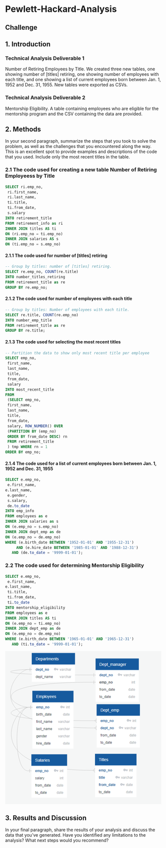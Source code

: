 # Pewlett-Hackard-Analysis

## Challenge

## 1. Introduction

### Technical Analysis Deliverable 1

Number of Retiring Employees by Title. We created three new tables, one showing number of [titles] retiring, one showing number of employees with each title, and one showing a list of current employees born between Jan. 1, 1952 and Dec. 31, 1955. New tables were exported as CSVs.

### Technical Analysis Deliverable 2

Mentorship Eligibility. A table containing employees who are eligible for the mentorship program and the CSV containing the data are provided.

## 2. Methods

In your second paragraph, summarize the steps that you took to solve the problem, as well as the challenges that you encountered along the way. This is an excellent spot to provide examples and descriptions of the code that you used.
Include only the most recent titles in the table. 

### 2.1 The code used for creating a new table Number of Retiring Employeess by Title

``` sql
SELECT ri.emp_no,
 ri.first_name,
 ri.last_name,
 ti.title,
 ti.from_date,
 s.salary
INTO retirement_title
FROM retirement_info as ri
INNER JOIN titles AS ti
ON (ri.emp_no = ti.emp_no)
INNER JOIN salaries AS s
ON (ti.emp_no = s.emp_no)
```

#### 2.1.1 The code used for number of [titles] retiring

```sql
-- Group by titles: number of [titles] retiring.
SELECT re.emp_no, COUNT(re.title)
INTO number_titles_retiring
FROM retirement_title as re
GROUP BY re.emp_no;
```

#### 2.1.2 The code used for number of employees with each title

``` sql
-- Group by titles: Number of employees with each title.
SELECT re.title, COUNT(re.emp_no)
INTO number_emp_title
FROM retirement_title as re
GROUP BY re.title;
```

#### 2.1.3 The code used for selecting the most recent titles

``` sql
-- Partition the data to show only most recent title per employee
SELECT emp_no,
 first_name,
 last_name,
 title,
 from_date,
 salary
INTO most_recent_title
FROM
 (SELECT emp_no,
 first_name,
 last_name,
 title,
 from_date,
 salary, ROW_NUMBER() OVER
 (PARTITION BY (emp_no)
 ORDER BY from_date DESC) rn
 FROM retirement_title
 ) tmp WHERE rn = 1
ORDER BY emp_no;
```

#### 2.1.4 The code used for a list of current employees born between Jan. 1, 1952 and Dec. 31, 1955

``` sql
SELECT e.emp_no,
 e.first_name,
e.last_name,
 e.gender,
 s.salary,
 de.to_date
INTO emp_info
FROM employees as e
INNER JOIN salaries as s
ON (e.emp_no = s.emp_no)
INNER JOIN dept_emp as de
ON (e.emp_no = de.emp_no)
WHERE (e.birth_date BETWEEN '1952-01-01' AND '1955-12-31')
     AND (e.hire_date BETWEEN '1985-01-01' AND '1988-12-31')
   AND (de.to_date = '9999-01-01');
```

### 2.2 The code used for determining Mentorship Eligibility

``` sql
SELECT e.emp_no,
 e.first_name,
e.last_name,
 ti.title,
 ti.from_date,
 ti.to_date
INTO mentorship_eligibility
FROM employees as e
INNER JOIN titles AS ti
ON (e.emp_no = ti.emp_no)
INNER JOIN dept_emp as de
ON (e.emp_no = de.emp_no)
WHERE (e.birth_date BETWEEN '1965-01-01' AND '1965-12-31')
   AND (ti.to_date = '9999-01-01');
```

![alt text](https://github.com/keyoumao/Pewlett-Hackard-Analysis/blob/master/EmployeeDB.PNG "Logo Title Text 1")

## 3. Results and Discussion

In your final paragraph, share the results of your analysis and discuss the data that you’ve generated. Have you identified any limitations to the analysis? What next steps would you recommend?
